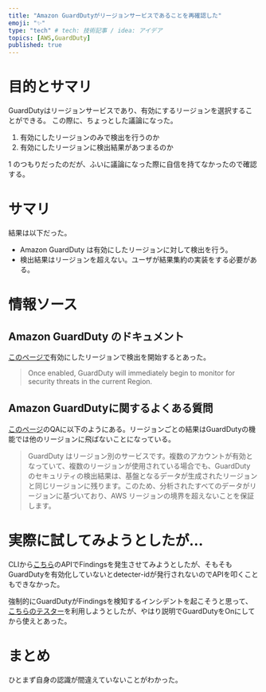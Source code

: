 ```yaml
---
title: "Amazon GuardDutyがリージョンサービスであることを再確認した"
emoji: "✨"
type: "tech" # tech: 技術記事 / idea: アイデア
topics: [AWS,GuardDuty]
published: true
---
```


# 目的とサマリ

GuardDutyはリージョンサービスであり、有効にするリージョンを選択することができる。
この際に、ちょっとした議論になった。
1. 有効にしたリージョンのみで検出を行うのか
2. 有効にしたリージョンに検出結果があつまるのか

1 のつもりだったのだが、ふいに議論になった際に自信を持てなかったので確認する。

# サマリ
結果は以下だった。
- Amazon GuardDuty は有効にしたリージョンに対して検出を行う。
- 検出結果はリージョンを超えない。ユーザが結果集約の実装をする必要がある。

# 情報ソース
## Amazon GuardDuty のドキュメント
[このページで](https://docs.aws.amazon.com/ja_jp/guardduty/latest/ug/guardduty_settingup.html#guardduty_enable-gd
)有効にしたリージョンで検出を開始するとあった。

> Once enabled, GuardDuty will immediately begin to monitor for security threats in the current Region.

## Amazon GuardDutyに関するよくある質問
[このページ](https://aws.amazon.com/jp/guardduty/faqs/?nc1=h_ls)のQAに以下のようにある。リージョンごとの結果はGuardDutyの機能では他のリージョンに飛ばないことになっている。
> GuardDuty はリージョン別のサービスです。複数のアカウントが有効となっていて、複数のリージョンが使用されている場合でも、GuardDuty のセキュリティの検出結果は、基盤となるデータが生成されたリージョンと同じリージョンに残ります。このため、分析されたすべてのデータがリージョンに基づいており、AWS リージョンの境界を超えないことを保証します。

# 実際に試してみようとしたが…
CLIから[こちら](https://awscli.amazonaws.com/v2/documentation/api/latest/reference/guardduty/create-sample-findings.html)のAPIでFindingsを発生させてみようとしたが、そもそもGuardDutyを有効化していないとdetecter-idが発行されないのでAPIを叩くこともできなかった。

強制的にGuardDutyがFindingsを検知するインシデントを起こそうと思って、[こちらのテスター](https://github.com/awslabs/amazon-guardduty-tester)を利用しようとしたが、やはり説明でGuardDutyをOnにしてから使えとあった。

# まとめ
ひとまず自身の認識が間違えていないことがわかった。
